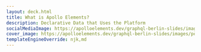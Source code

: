 ```yaml
---
layout: deck.html
title: What is Apollo Elements?
description: Declarative Data that Uses the Platform
socialMediaImage: https://apolloelements.dev/graphql-berlin-slides/images/poster.png
cover_image: https://apolloelements.dev/graphql-berlin-slides/images/poster.png
templateEngineOverride: njk,md
---
```


<link data-helmet rel="preconnect" href="https://i.imgflip.com">
<link data-helmet rel="preconnect" href="https://media.giphy.com">
<link data-helmet rel="preconnect" href="https://codesandbox.io">
<link data-helmet rel="preload" as="image" href="https://i.imgflip.com/41sc82.jpg"/>
<link data-helmet rel="preload" as="image" href="https://media.giphy.com/media/Utu9EoKlfEyVF082Ks/giphy.gif"/>
<link data-helmet rel="preload" as="image" href="https://media.giphy.com/media/JsJfghwzAP8St2JcfG/giphy.gif"/>

<style data-helmet>
[name=thanks]:not([active]) {
  opacity: 0;
}

h1 code {
  --wght: inherit;
  --casl: 0.5;
}

#demos {
  --code-tabs-min-height: 505px;
  transform: scale(calc(1 / 0.682861));
  width: 68%;
  top: 20vh;
  left: 20vw;
}

#demos #default-tab {
  display: grid;
  grid-template-columns: min-content max-content;
  justify-content: center;
  height: var(--code-tabs-min-height);
  gap: 20px;
  align-items: center;
}

#demos #default-tab svg {
  fill: currentColor;
  width: 100px;
  transform: rotate(30deg);
}

#demos #default-tab p {
  font-size: 48px;
}

#demos code-tab[selected] {
  height: var(--code-tabs-min-height, 505px);
  display: flex;
  align-items: center;
  justify-content: center;
}

codesandbox-button[show-demo] {
  flex: 1;
}
</style>

<script type="module">
  document.getElementById('deck')
    .shadowRoot
    .appendChild(document.createElement('style'))
    .innerHTML = `
      #progress {
        height: 30px;
      }
    `;

  document
    .getElementById('demos')
    .addEventListener('select', function loadDemo() {
      const sandbox = document.querySelector('#demos [selected] > *');
      sandbox.theme =
        document.body.getAttribute('theme') ||
        window.matchMedia('(prefers-color-scheme: dark)').matches ? 'dark' : 'light';
      sandbox.showDemo = true;
    });
</script>
